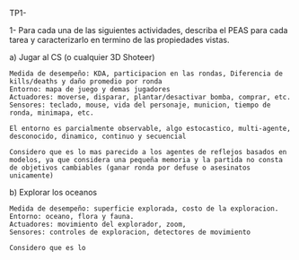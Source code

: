TP1-

1- Para cada una de las siguientes actividades, describa el PEAS para cada tarea y caracterizarlo en termino de las propiedades vistas.

  a) Jugar al CS (o cualquier 3D Shoteer)

    Medida de desempeño: KDA, participacion en las rondas, Diferencia de kills/deaths y daño promedio por ronda
    Entorno: mapa de juego y demas jugadores
    Actuadores: moverse, disparar, plantar/desactivar bomba, comprar, etc.
    Sensores: teclado, mouse, vida del personaje, municion, tiempo de ronda, minimapa, etc.

    El entorno es parcialmente observable, algo estocastico, multi-agente, desconocido, dinamico, continuo y secuencial

    Considero que es lo mas parecido a los agentes de reflejos basados en modelos, ya que considera una pequeña memoria y la partida no consta de objetivos cambiables (ganar ronda por defuse o asesinatos unicamente)
    
  b) Explorar los oceanos

    Medida de desempeño: superficie explorada, costo de la exploracion.
    Entorno: oceano, flora y fauna.
    Actuadores: movimiento del explorador, zoom, 
    Sensores: controles de exploracion, detectores de movimiento

    Considero que es lo

